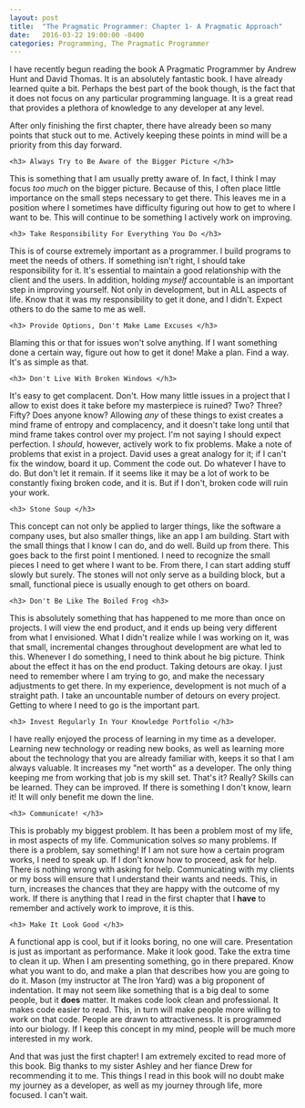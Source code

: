 ```yaml
---
layout: post
title:  "The Pragmatic Programmer: Chapter 1- A Pragmatic Approach"
date:   2016-03-22 19:00:00 -0400
categories: Programming, The Pragmatic Programmer
---
```


I have recently begun reading the book A Pragmatic Programmer by Andrew Hunt and David Thomas. It is an absolutely fantastic book. I have already learned quite a bit. Perhaps the best part of the book though, is the fact that it does not focus on any particular programming language. It is a great read that provides a plethora of knowledge to any developer at any level.

  After only finishing the first chapter, there have already been so many points that stuck out to me. Actively keeping these points in mind will be a priority from this day forward.

    <h3> Always Try to Be Aware of the Bigger Picture </h3>

  This is something that I am usually pretty aware of. In fact, I think I may focus <i>too much</i> on the bigger picture. Because of this, I often place little importance on the small steps necessary to get there. This leaves me in a position where I sometimes have difficulty figuring out how to get to where I want to be. This will continue to be something I actively work on improving.

    <h3> Take Responsibility For Everything You Do </h3>

  This is of course extremely important as a programmer. I build programs to meet the needs of others. If something isn't right, I should take responsibility for it. It's essential to maintain a good relationship with the client and the users. In addition, holding <i>myself</i> accountable is an important step in improving yourself. Not only in development, but in ALL aspects of life. Know that it was my responsibility to get it done, and I didn't. Expect others to do the same to me as well.

    <h3> Provide Options, Don't Make Lame Excuses </h3>

  Blaming this or that for issues won't solve anything. If I want something done a certain way, figure out how to get it done! Make a plan. Find a way. It's as simple as that.

    <h3> Don't Live With Broken Windows </h3>

  It's easy to get complacent. Don't. How many little issues in a project that I allow to exist does it take before my masterpiece is ruined? Two? Three? Fifty? Does anyone know? Allowing <i>any</i> of these things to exist creates a mind frame of entropy and complacency, and it doesn't take long until that mind frame takes control over my project. I'm not saying I should expect perfection. I <i>should</i>, however, actively work to fix problems. Make a note of problems that exist in a project. David uses a great analogy for it; if I can't fix the window, board it up. Comment the code out. Do whatever I have to do. But don't let it remain. If it seems like it may be a lot of work to be constantly fixing broken code, and it is. But if I don't, broken code will ruin your work.

    <h3> Stone Soup </h3>

  This concept can not only be applied to larger things, like the software a company uses, but also smaller things, like an app I am building. Start with the small things that I know I can do, and do well. Build up from there. This goes back to the first point I mentioned. I need to recognize the small pieces I need to get where I want to be. From there, I can start adding stuff slowly but surely. The stones will not only serve as a building block, but a small, functional piece is usually enough to get others on board.

    <h3> Don't Be Like The Boiled Frog <h3>

  This is absolutely something that has happened to me more than once on projects. I will view the end product, and it ends up being very different from what I envisioned. What I didn't realize while I was working on it, was that small, incremental changes throughout development are what led to this. Whenever I do something, I need to think about he big picture. Think about the effect it has on the end product. Taking detours are okay. I just need to remember where I am trying to go, and make the necessary adjustments to get there.  In my experience, development is not much of a straight path. I take an uncountable number of detours on every project. Getting to where I need to go is the important part.

    <h3> Invest Regularly In Your Knowledge Portfolio </h3>

  I have really enjoyed the process of learning in my time as a developer.  Learning new technology or reading new books, as well as learning more about the technology that you are already familiar with, keeps it so that I am always valuable. It increases my "net worth" as a developer. The only thing keeping me from working that job is my skill set. That's it? Really? Skills can be learned. They can be improved. If there is something I don't know, learn it! It will only benefit me down the line.  

    <h3> Communicate! </h3>

  This is probably my biggest problem. It has been a problem most of my life, in most aspects of my life. Communication solves <i>so</i> many problems. If there is a problem, say something! If I am not sure how a certain program works, I need to speak up. If I don't know how to proceed, ask for help. There is nothing wrong with asking for help. Communicating with my clients or my boss will ensure that I understand their wants and needs. This, in turn, increases the chances that they are happy with the outcome of my work. If there is anything that I read in the first chapter that I <b>have</b> to remember and actively work to improve, it is this.

    <h3> Make It Look Good </h3>

  A functional app is cool, but if it looks boring, no one will care. Presentation is just as important as performance. Make it look good. Take the extra time to clean it up. When I am presenting something, go in there prepared. Know what you want to do, and make a plan that describes how you are going to do it. Mason (my instructor at The Iron Yard) was a big proponent of indentation. It may not seem like something that is a big deal to some people, but it <b>does</b> matter. It makes code look clean and professional. It makes code easier to read. This, in turn will make people more willing to work on that code. People are drawn to attractiveness. It is programmed into our biology. If I keep this concept in my mind, people will be much more interested in my work.

  And that was just the first chapter! I am extremely excited to read more of this book. Big thanks to my sister Ashley and her fiance Drew for recommending it to me. This things I read in this book will no doubt make my journey as a developer, as well as my journey through life, more focused. I can't wait.
